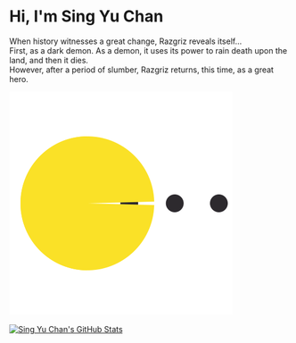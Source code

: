 # Hi, I'm Sing Yu Chan

When history witnesses a great change, Razgriz reveals itself...  
First, as a dark demon. As a demon, it uses its power to rain death upon the land, and then it dies.  
However, after a period of slumber, Razgriz returns, this time, as a great hero.  

![Pacman](https://raw.githubusercontent.com/pexcn/pexcn/master/pacman.svg)

[![Sing Yu Chan's GitHub Stats](https://github-readme-stats.vercel.app/api?username=pexcn&count_private=true&show_icons=true&theme=prussian)](https://github.com/pexcn/pexcn)

<!--
[![Top Langs](https://github-readme-stats.vercel.app/api/top-langs/?username=pexcn&theme=prussian)](https://github.com/pexcn/pexcn)
-->
